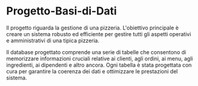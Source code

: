 # Progetto-Basi-di-Dati

Il progetto riguarda la gestione di una pizzeria. L'obiettivo principale è creare un sistema robusto ed efficiente per gestire tutti gli aspetti operativi e amministrativi di una tipica pizzeria.

Il database progettato comprende una serie di tabelle che consentono di memorizzare informazioni cruciali relative ai clienti, agli ordini, ai menu, agli ingredienti, ai dipendenti e altro ancora. Ogni tabella è stata progettata con cura per garantire la coerenza dei dati e ottimizzare le prestazioni del sistema.
